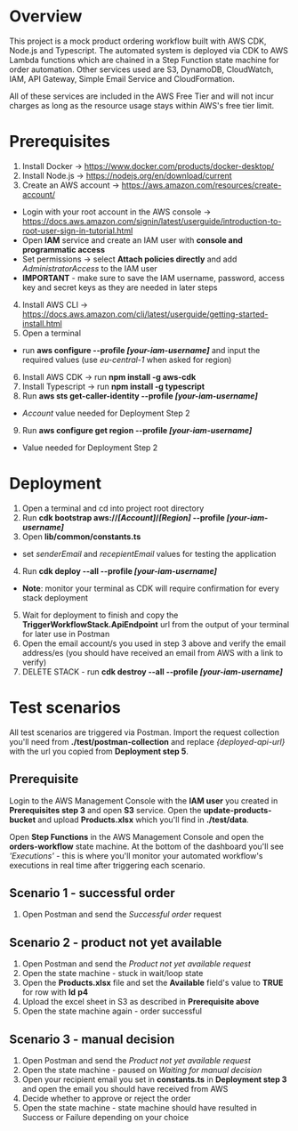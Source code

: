 # Overview
This project is a mock product ordering workflow built with AWS CDK, Node.js and Typescript.
The automated system is deployed via CDK to AWS Lambda functions which are chained in a Step Function state machine for order automation. Other services used are S3, DynamoDB, CloudWatch, IAM, API Gateway, Simple Email Service and CloudFormation.

All of these services are included in the AWS Free Tier and will not incur charges as long as the resource usage stays within AWS's free tier limit.

# Prerequisites
1. Install Docker -> https://www.docker.com/products/docker-desktop/
2. Install Node.js -> https://nodejs.org/en/download/current
3. Create an AWS account -> https://aws.amazon.com/resources/create-account/
  - Login with your root account in the AWS console -> https://docs.aws.amazon.com/signin/latest/userguide/introduction-to-root-user-sign-in-tutorial.html
  - Open **IAM** service and create an IAM user with **console and programmatic access**
  - Set permissions -> select **Attach policies directly** and add *AdministratorAccess* to the IAM user
  - **IMPORTANT** - make sure to save the IAM username, password, access key and secret keys as they are needed in later steps
4. Install AWS CLI -> https://docs.aws.amazon.com/cli/latest/userguide/getting-started-install.html
5. Open a terminal
  - run **aws configure --profile *[your-iam-username]*** and input the required values (use *eu-central-1* when asked for region)
6. Install AWS CDK -> run **npm install -g aws-cdk**
7. Install Typescript -> run **npm install -g typescript**
8. Run **aws sts get-caller-identity --profile *[your-iam-username]***
  - *Account* value needed for Deployment Step 2
9. Run **aws configure get region --profile *[your-iam-username]***
  - Value needed for Deployment Step 2

# Deployment
1. Open a terminal and cd into project root directory
2. Run **cdk bootstrap aws://*[Account]*/*[Region]* --profile *[your-iam-username]***
3. Open **lib/common/constants.ts**
  - set *senderEmail* and *recepientEmail* values for testing the application
4. Run **cdk deploy --all --profile *[your-iam-username]***
  - **Note**: monitor your terminal as CDK will require confirmation for every stack deployment
5. Wait for deployment to finish and copy the **TriggerWorkflowStack.ApiEndpoint** url from the output of your terminal for later use in Postman
6. Open the email account/s you used in step 3 above and verify the email address/es (you should have received an email from AWS with a link to verify)
7. DELETE STACK - run **cdk destroy --all --profile *[your-iam-username]***

# Test scenarios
All test scenarios are triggered via Postman. Import the request collection you'll need from **./test/postman-collection** and replace *{deployed-api-url}* with the url you copied from **Deployment step 5**.

## Prerequisite
Login to the AWS Management Console with the **IAM user** you created in **Prerequisites step 3** and open **S3** service. Open the **update-products-bucket** and upload **Products.xlsx** which you'll find in **./test/data**.

Open **Step Functions** in the AWS Management Console and open the **orders-workflow** state machine. At the bottom of the dashboard you'll see *'Executions'* - this is where you'll monitor your automated workflow's executions in real time after triggering each scenario.

## Scenario 1 - successful order
1. Open Postman and send the *Successful order* request

## Scenario 2 - product not yet available
1. Open Postman and send the *Product not yet available request*
2. Open the state machine - stuck in wait/loop state
2. Open the **Products.xlsx** file and set the **Available** field's value to **TRUE** for row with **Id** **p4**
3. Upload the excel sheet in S3 as described in **Prerequisite above**
4. Open the state machine again - order successful

## Scenario 3 - manual decision
1. Open Postman and send the *Product not yet available request*
2. Open the state machine - paused on *Waiting for manual decision*
3. Open your recipient email you set in **constants.ts** in **Deployment step 3** and open the email you should have received from AWS
4. Decide whether to approve or reject the order
5. Open the state machine - state machine should have resulted in Success or Failure depending on your choice